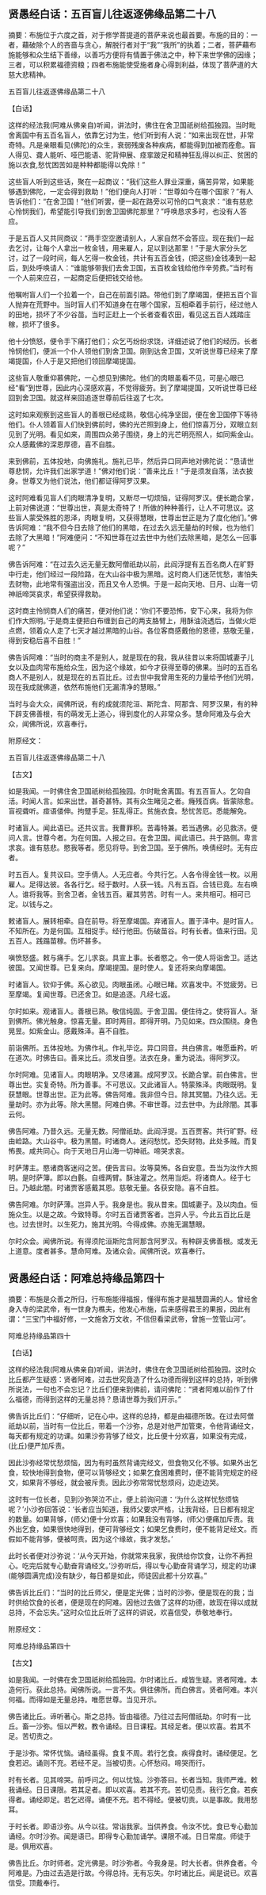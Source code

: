 ## 贤愚经白话：五百盲儿往返逐佛缘品第二十八

摘要：布施位于六度之首，对于修学菩提道的菩萨来说也最首要。布施的目的：一者，藉破除个人的吝啬与贪心，解脱行者对于“我”“我所”的执着；二者，菩萨藉布施能够和众生结下善缘，以善巧方便将有情置于佛法之中，种下来世学佛的因缘；三者，可以积累福德资粮；四者布施能使受施者身心得到利益，体现了菩萨道的大慈大悲精神。

五百盲儿往返逐佛缘品第二十八

【白话】

这样的经法我(阿难从佛亲自)听闻，讲法时，佛住在舍卫国祇树给孤独园。当时毗舍离国中有五百名盲人，依靠乞讨为生，他们听到有人说：“如来出现在世，非常奇特。凡是亲眼看见(佛陀)的众生，衰弱残废各种疾病，都能得到加被而痊愈。盲人得见、聋人能听、哑巴能语、驼背伸展、痉挛跛足和精神狂乱得以纠正、贫困的施以衣食,愁忧困苦如是种种都能得以免除！”

这些盲人听到这些话，聚在一起商议：“我们这些人罪业深重，痛苦异常，如果能够遇到佛陀，一定会得到救助！”他们便向人打听：“世尊如今在哪个国家？”有人告诉他们：“在舍卫国！”他们听罢，便一起在路旁以可怜的口气哀求：“谁有慈悲心怜悯我们，希望能引导我们到舍卫国佛陀那里？”呼唤恳求多时，也没有人答应。

于是五百人又共同商议：“两手空空邀请别人，人家自然不会答应。现在我们一起去乞讨，让每个人拿出一枚金钱，用来雇人，足以到达那里！”于是大家分头乞讨，过了一段时间，每人乞得一枚金钱，共计有五百金钱，(把这些)金钱凑到一起后，到处呼唤请人：“谁能够带我们去舍卫国，五百枚金钱给他作辛劳费。”当时有一个人前来应召，一起商定后便把钱交给他。

他嘱咐盲人们一个拉着一个，自己在前面引路。带他们到了摩竭国，便把五百个盲人抛弃在荒野中。当时盲人们不知道身在在哪个国家，互相牵着手前行，经过他人的田地，损坏了不少谷苗。当时正赶上一个长者查看农田，看见这五百人践踏庄稼，损坏了很多。

他十分愤怒，便令手下痛打他们；众乞丐纷纷求饶，详细述说了他们的经历。长者怜悯他们，便派一个仆人领他们到舍卫国。刚到达舍卫国，又听说世尊已经来了摩竭提国，仆人于是又把他们领回摩竭提国。

这些盲人敬重仰慕佛陀，一心想见到佛陀。他们的肉眼虽看不见，可是心眼已经“看”到世尊，因此内心深感欢喜，不觉得疲劳。到了摩竭提国，又听说世尊已经回到舍卫国。就这样来回追逐世尊前后往返了七次。

这时如来观察到这些盲人的善根已经成熟，敬信心纯净坚固，便在舍卫国停下等待他们。仆人领着盲人们快到佛前时，佛的光芒照到身上，他们惊喜万分，双眼立刻见到了光明。看见如来，周围四众弟子围绕，身上的光芒明亮照人，如同紫金山。众人感戴佛的深恩厚德，喜不自胜。

来到佛前，五体投地，向佛施礼。施礼已毕，然后异口同声地对佛陀说：“恳请世尊悲悯，允许我们出家学道！”佛对他们说：“善来比丘！”于是须发自落，法衣披身。世尊又为他们说法，他们都证得阿罗汉果。

这时阿难看见盲人们肉眼清净复明，又断尽一切烦恼，证得阿罗汉。便长跪合掌，上前对佛说道：“世尊出世，真是太奇特了！所做的种种善行，让人不可思议。这些盲人蒙受殊胜的恩泽，肉眼复明，又获得慧眼，世尊出世正是为了度化他们。”佛告诉阿难：“我不但今日去除了他们的黑暗，在过去久远无量劫的时候，也为他们去除了大黑暗！”阿难便问：“不知世尊在过去世中为他们去除黑暗，是怎么一回事呢？”

佛告诉阿难：“在过去久远无量无数阿僧祇劫以前，此阎浮提有五百名商人在旷野中行走，他们经过一段险路，在大山谷中极为黑暗。这时商人们迷茫忧愁，害怕失去财物，此地常有强盗出没，而且又令人恐惧。于是一起向天地、日月、山海一切神祇啼哭哀求，希望获得救助。

这时商主怜悯商人们的痛苦，便对他们说：‘你们不要恐怖，安下心来，我将为你们作大照明。’于是商主便把白布缠到自己的两支胳臂上，用酥油浇透后，当做火炬点燃，领着众人走了七天才越过黑暗的山谷。各位客商感戴他的恩德，慈敬无量，得到安稳后喜不自胜！”

佛告诉阿难：“当时的商主不是别人，就是现在的我，我从往昔以来将国城妻子儿女以及血肉常布施给众生，因为这个缘故，如今才获得至尊的佛果。当时的五百名商人不是别人，就是现在的五百比丘。过去世中我曾用生死的力量给予他们光明，现在我成就佛道，依然布施他们无漏清净的慧眼。”

当时与会大众，闻佛所说，有的成就须陀洹、斯陀含、阿那含、阿罗汉果，有的种下辟支佛善根，有的萌发无上道心，得到度化的人非常众多。慧命阿难及与会大众，闻佛所说，欢喜奉行。

附原经文：

五百盲儿往返逐佛缘品第二十八

【古文】

如是我闻。一时佛住舍卫国祇树给孤独园。尔时毗舍离国。有五百盲人。乞匃自活。时闻人言。如来出世。甚奇甚特。其有众生睹见之者。癃残百病。皆蒙除愈。盲视聋听。痖语偻伸。拘躄手足。狂乱得正。贫施衣食。愁忧苦厄。悉能解免。

时诸盲人。闻此语已。还共议言。我曹罪积。苦毒特兼。若当遇佛。必见救济。便问人言。世尊今者。为在何国。人报之曰。在舍卫国。闻此语已。共于路侧。卑言求哀。谁有慈悲。愍我等者。愿见将导。到舍卫国。至于佛所。唤倩经时。无有应者。

时五百人。复共议曰。空手倩人。人无应者。今共行乞。人各令得金钱一枚。以用雇人。足得达彼。各各行乞。经于数时。人获一钱。凡有五百。合钱已竟。左右唤人。谁将我等。到舍卫者。金钱五百。雇其劳苦。时有一人。来共相可。相可已定。以钱与之。

敕诸盲人。展转相牵。自在前导。将至摩竭国。弃诸盲人。置于泽中。是时盲人。不知所在。为是何国。互相捉手。经行他田。伤破苗谷。时有长者。值来行田。见五百人。践蹋苗稼。伤坏甚多。

嗔愤怒盛。敕与痛手。乞儿求哀。具宣上事。长者愍之。令一使人将诣舍卫。适达彼国。又闻世尊。已复来向。摩竭提国。是时使人。复还将来向摩竭国。

时诸盲人。钦仰于佛。系心欲见。肉眼虽闭。心眼已睹。欢喜发中。不觉疲劳。已至摩竭。复闻世尊。已还舍卫。如是追逐。凡经七返。

尔时如来。观诸盲人。善根已熟。敬信纯固。于舍卫国。便住待之。使将盲人。渐到佛所。佛光触身。惊喜无量。即时两目。即得开明。乃见如来。四众围绕。身色晃昱。如紫金山。感戴殊泽。喜不自胜。

前诣佛所。五体投地。为佛作礼。作礼毕讫。异口同音。共白佛言。唯愿垂矜。听在道次。时佛告曰。善来比丘。须发自堕。法衣在身。重为说法。得阿罗汉。

尔时阿难。见诸盲人。肉眼明净。又尽诸漏。成阿罗汉。长跪合掌。前白佛言。世尊出世。实复奇特。所为善事。不可思议。又此诸盲人。特蒙殊泽。肉眼既明。复获慧眼。世尊出世。正为此等。佛告阿难。我非但今日。除其冥闇。乃往久远。无量劫时。亦为此等。除大黑闇。阿难白佛。不审世尊。过去世中。为此除闇。其事云何。

佛告阿难。乃昔久远。无量无数。阿僧祇劫。此阎浮提。五百贾客。共行旷野。经由崄路。大山谷中。极为黑闇。时诸商人。迷闷愁忧。恐失财物。此处多贼。而复怖畏。咸共同心。向于天地日月山海一切神祇。啼哭求哀。

时萨薄主。愍诸商客迷闷之苦。便告言曰。汝等莫怖。各自安意。吾当为汝作大照明。是时萨簿。即以白氎。自缠两臂。酥油灌之。然用当炬。将诸商人。经于七日。乃越此闇。时诸贾客感戴其恩。慈敬无量。各获安隐。喜不自胜。

佛告阿难。尔时萨薄。岂异人乎。我身是也。我从昔来。国城妻子。及以肉血。恒施众生。以是之故。今致特尊。尔时五百诸贾客者。岂异人乎。今此五百比丘是也。过去世时。以生死力。施其光明。今得成佛。亦施无漏慧眼。

尔时众会。闻佛所说。有得须陀洹斯陀含阿那含阿罗汉。有种辟支佛善根。或发无上道意。度者甚多。慧命阿难。及诸众会。闻佛所说。欢喜奉行。

## 贤愚经白话：阿难总持缘品第四十

摘要：布施是众善之所归，行布施能得福报，懂得布施才是福慧圆满的人。曾经舍身入寺的梁武帝，有一世身为樵夫，他发心布施，后来感得君王的果报，因此有谓：“三宝门中福好修，一文施舍万文收，不信但看梁武帝，曾施一笠管山河”。

阿难总持缘品第四十

【白话】

这样的经法我(阿难从佛亲自)听闻，讲法时，佛住在舍卫国祇树给孤独园。这时众比丘都产生疑惑：贤者阿难，过去世究竟造了什么功德而得到这样的总持，听到佛所说法，一句也不会忘记？比丘们便来到佛前，请问佛陀：“贤者阿难以前作了什么福德，而得到这样的无量总持？恳请世尊为我们开示。”

佛告诉比丘们：“仔细听，记在心中。这样的总持，都是由福德所致。在过去阿僧祇劫以前，当时有一位比丘，带着一个沙弥，总是对他严加管束，令他背诵经文，每天都有规定的功课。如果沙弥背够了经文，比丘便十分欢喜，如果没有完成，(比丘)便严加斥责。

因此沙弥经常忧愁烦恼，因为有时虽然背诵完经文，但食物又化不够。如果外出乞食，较快地得到食物，便可以背够经文；如果乞食困难费时，便不能背完规定的经文，如果背不够经，就会被斥责。因此沙弥常常忧愁烦闷，边走边哭。

这时有一位长者，见到沙弥哭泣不止，便上前询问道：‘为什么这样忧愁烦恼呢？’小沙弥回答说：‘长者应当知道，我师父要求严格，让我背经，日日都有规定的数量。如果背够，(师父)便十分欢喜；如果我没有背够，(师父)便痛加斥责。我外出乞食，如果很快地得到，便可背够经文；如果乞食费时，便不能背足经文。而假如不能背够，便被呵责。因为这个缘故，我才发愁。’

此时长者便对沙弥说：‘从今天开始，你就常来我家，我供给你饮食，让你不再担心。吃完后就专心勤奋背诵经文。’沙弥听后，得以专心勤奋背诵学习，规定的功课(能够圆满完成)没有缺少，每日都是如此，师徒因此都十分欢喜。”

佛告诉比丘们：“当时的比丘师父，便是定光佛；当时的沙弥，便是现在的我；当时供给饮食的长者，便是现在的阿难。因他过去做了这样的功德，故现在得以成就总持，不会忘失。”这时众位比丘听了这样的讲说，欢喜信受，恭敬地奉行。

附原经文：

阿难总持缘品第四十

【古文】

如是我闻。一时佛在舍卫国祇树给孤独园。尔时诸比丘。咸皆生疑。贤者阿难。本造何行。获此总持。闻佛所说。一言不失。俱往佛所。而白佛言。贤者阿难。本兴何福。而得如是无量总持。唯愿世尊。当见开示。

佛告诸比丘。谛听著心。斯之总持。皆由福德。乃往过去阿僧祇劫。尔时有一比丘。畜一沙弥。恒以严敕。教令诵经。日日课程。其经足者。便以欢喜。若其不足。苦切责之。

于是沙弥。常怀忧恼。诵经虽得。食复不周。若行乞食。疾得食时。诵经便足。乞食若迟。诵则不充。若经不足。当被切责。心怀愁闷。啼哭而行。

时有长者。见其啼哭。前呼问之。何以忧恼。沙弥答曰。长者当知。我师严难。敕我诵经。日日课限。若其足者。即以欢喜。若其不充。苦切见责。我行乞食。若疾得者。诵经即足。若乞迟得。诵便不充。若不得经。便被切责。以是事故。我用愁耳。

于时长者。即语沙弥。从今以往。常诣我家。当供养食。令汝不忧。食已专心勤加诵经。尔时沙弥。闻是语已。即得专心勤加诵学。课限不减。日日常度。师徒于是。俱用欢喜。

佛告比丘。尔时师者。定光佛是。时沙弥者。今我身是。时大长者。供养食者。今阿难是。乃由过去造是行故。今得总持。无有忘失。尔时诸比丘。闻是说已。欢喜信受。顶戴奉行。
